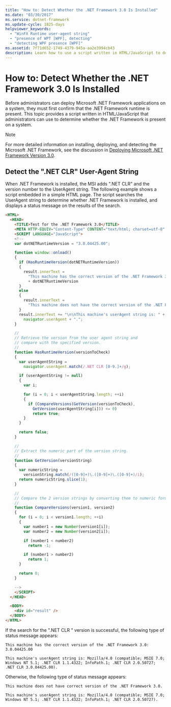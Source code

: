 ```yaml
---
title: "How to: Detect Whether the .NET Framework 3.0 Is Installed"
ms.date: "03/30/2017"
ms.service: dotnet-framework
ms.update-cycle: 1825-days
helpviewer_keywords:
  - "WinFX Runtime user-agent string"
  - "presence of WPT [WPF], detecting"
  - "detecting WPF presence [WPF]"
ms.assetid: 7f71d652-1749-4379-945a-aa2e3994cb43
description: Learn how to use a script written in HTML/JavaScript to detect whether the .NET Framework 3.0 is installed and present on a system.
---
```

# How to: Detect Whether the .NET Framework 3.0 Is Installed

Before administrators can deploy Microsoft .NET Framework applications on a system, they must first confirm that the .NET Framework runtime is present. This topic provides a script written in HTML/JavaScript that administrators can use to determine whether the .NET Framework is present on a system.

> [!NOTE]
> For more detailed information on installing, deploying, and detecting the Microsoft .NET Framework, see the discussion in [Deploying Microsoft .NET Framework Version 3.0](/previous-versions/dotnet/articles/aa480198(v=msdn.10)).

<a name="content_expiration"></a>

## Detect the ".NET CLR" User-Agent String

When .NET Framework is installed, the MSI adds ".NET CLR" and the version number to the UserAgent string. The following example shows a script embedded in a simple HTML page. The script searches the UserAgent string to determine whether .NET Framework is installed, and displays a status message on the results of the search.

```html
<HTML>
  <HEAD>
    <TITLE>Test for the .NET Framework 3.0</TITLE>
    <META HTTP-EQUIV="Content-Type" CONTENT="text/html; charset=utf-8" />
    <SCRIPT LANGUAGE="JavaScript">
    <!--
    var dotNETRuntimeVersion = "3.0.04425.00";

    function window::onload()
    {
      if (HasRuntimeVersion(dotNETRuntimeVersion))
      {
        result.innerText =
          "This machine has the correct version of the .NET Framework 3.0: "
          + dotNETRuntimeVersion
      }
      else
      {
        result.innerText =
          "This machine does not have the correct version of the .NET Framework 3.0."
      }
      result.innerText += "\n\nThis machine's userAgent string is: " +
        navigator.userAgent + ".";
    }

    //
    // Retrieve the version from the user agent string and
    // compare with the specified version.
    //
    function HasRuntimeVersion(versionToCheck)
    {
      var userAgentString =
        navigator.userAgent.match(/.NET CLR [0-9.]+/g);

      if (userAgentString != null)
      {
        var i;

        for (i = 0; i < userAgentString.length; ++i)
        {
          if (CompareVersions(GetVersion(versionToCheck),
            GetVersion(userAgentString[i])) <= 0)
            return true;
        }
      }

      return false;
    }

    //
    // Extract the numeric part of the version string.
    //
    function GetVersion(versionString)
    {
      var numericString =
        versionString.match(/([0-9]+)\.([0-9]+)\.([0-9]+)/i);
      return numericString.slice(1);
    }

    //
    // Compare the 2 version strings by converting them to numeric format.
    //
    function CompareVersions(version1, version2)
    {
      for (i = 0; i < version1.length; ++i)
      {
        var number1 = new Number(version1[i]);
        var number2 = new Number(version2[i]);

        if (number1 < number2)
          return -1;

        if (number1 > number2)
          return 1;
      }

      return 0;
    }

    -->
    </SCRIPT>
  </HEAD>

  <BODY>
    <div id="result" />
  </BODY>
</HTML>
```

If the search for the ".NET CLR " version is successful, the following type of status message appears:

`This machine has the correct version of the .NET Framework 3.0: 3.0.04425.00`

`This machine's userAgent string is: Mozilla/4.0 (compatible; MSIE 7.0; Windows NT 5.1; .NET CLR 1.1.4322; InfoPath.1; .NET CLR 2.0.50727; .NET CLR 3.0.04425.00).`

Otherwise, the following type of status message appears:

`This machine does not have correct version of the .NET Framework 3.0.`

`This machine's userAgent string is: Mozilla/4.0 (compatible; MSIE 7.0; Windows NT 5.1; .NET CLR 1.1.4322; InfoPath.1; .NET CLR 2.0.50727).`
